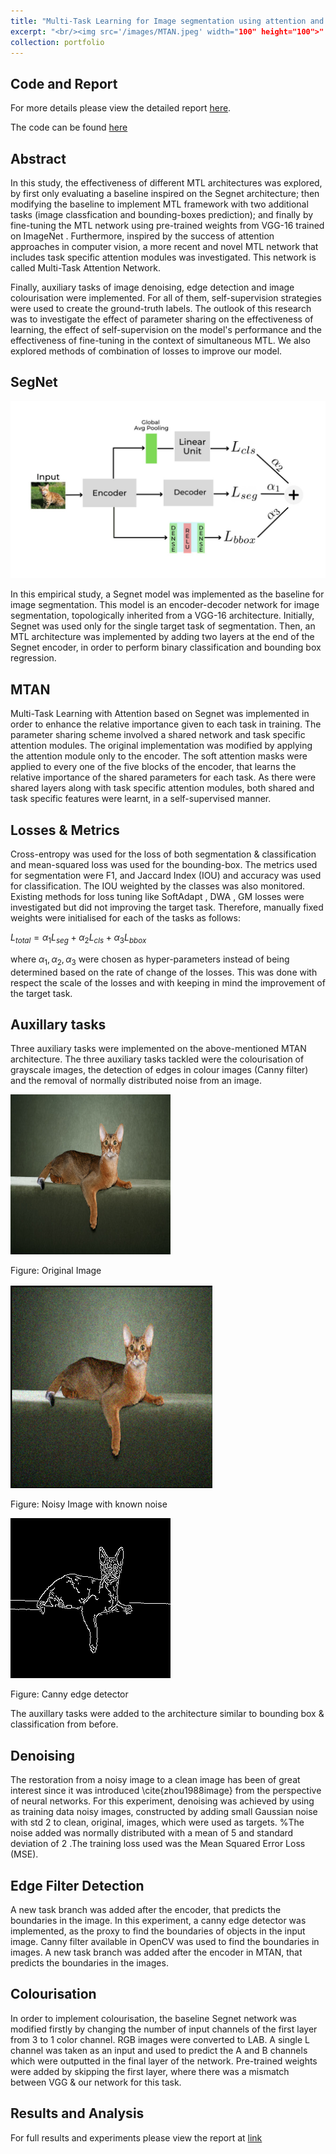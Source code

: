 ```yaml
---
title: "Multi-Task Learning for Image segmentation using attention and other aux-tasks"
excerpt: "<br/><img src='/images/MTAN.jpeg' width="100" height="100">"
collection: portfolio
---
```



## Code and Report

For more details please view the detailed report [here](https://github.com/ArnabPushilal/MLT/blob/main/report%20(2).pdf).

The code can be found [here](https://github.com/ArnabPushilal/MLT)

## Abstract

In this study, the effectiveness of different MTL architectures was explored, by first only evaluating a baseline inspired on the Segnet architecture; then modifying the baseline to implement MTL framework with two additional tasks (image classfication and bounding-boxes prediction); and finally by fine-tuning the MTL network using pre-trained weights from VGG-16 trained on ImageNet . Furthermore, inspired by the success of attention approaches in computer vision, a more recent and novel MTL network that includes task specific attention modules was investigated. This network is called Multi-Task Attention Network. 

Finally, auxiliary tasks of image denoising, edge detection and image colourisation were implemented. For all of them, self-supervision strategies were used to create the ground-truth labels. The outlook of this research was to investigate the effect of parameter sharing on the effectiveness of learning, the effect of self-supervision on the model's performance and the effectiveness of fine-tuning in the context of simultaneous MTL. We also explored methods of combination of losses to improve our model.


## SegNet


<img src='/images/Segnet.jpeg'>


In this empirical study, a Segnet model was implemented as the baseline for image segmentation. This model is an encoder-decoder network for image segmentation, topologically inherited from a VGG-16 architecture. Initially, Segnet was used only for the single target task of segmentation. Then, an MTL architecture was implemented by adding two layers at the end of the Segnet encoder, in order to perform binary classification and bounding box regression.

## MTAN

Multi-Task Learning with Attention based on Segnet was implemented in order to enhance the relative importance given to each task in training. The parameter sharing scheme involved a shared network and task specific attention modules. The original implementation was modified by applying the attention module only to the encoder. The soft attention masks were applied to every one of the five blocks of the encoder, that learns the relative importance of the shared parameters for each task. As there were shared layers along with task specific attention modules, both shared and task specific features were learnt, in a self-supervised manner.

## Losses & Metrics

Cross-entropy was used for the loss of both segmentation & classification and mean-squared loss was used for the bounding-box. The metrics used for segmentation were F1, and Jaccard Index (IOU) and accuracy was used for classification. The IOU weighted by the classes was also monitored. Existing methods for loss tuning like SoftAdapt , DWA , GM  losses were investigated but did not improving the target task. Therefore, manually fixed weights were initialised for each of the tasks as follows:
    
$L_{total}  = \alpha_{1} L_{seg} + \alpha_{2} L_{cls} + \alpha_{3} L_{bbox}$ 

where $\alpha_{1} ,\alpha_{2} ,\alpha_{3}$ were chosen as hyper-parameters instead of being determined based on the rate of change of the losses. This was done with respect the scale of the losses and with keeping in mind the improvement of the target task.

## Auxillary tasks

Three auxiliary tasks were implemented on the above-mentioned MTAN architecture. The three auxiliary tasks tackled were the colourisation of grayscale images, the detection of edges in colour images (Canny filter) and the removal of normally distributed noise from an image.

<img src='/images/image.png'>

Figure: Original Image

<img src='/images/noise.png'>

Figure: Noisy Image with known noise

<img src='/images/canny.png'>

Figure: Canny edge detector

The auxillary tasks were added to the architecture similar to bounding box & classification from before.

## Denoising

The restoration from a noisy image to a clean image has been of great interest since it was introduced \cite{zhou1988image} from the perspective of neural networks. 
For this experiment, denoising was achieved by using as training data noisy images, constructed by adding small Gaussian noise with std 2 to clean, original, images, which were used as targets. %The noise added was normally distributed with a mean of 5 and standard deviation of 2 .The training loss used was the Mean Squared Error Loss (MSE). 

## Edge Filter Detection


A new task branch was added after the encoder, that predicts the boundaries in the image. 
In this experiment, a canny edge detector was implemented, as the proxy to find the boundaries of objects in the input image. Canny filter available in OpenCV was used to find the boundaries in images. A new task branch was added after the encoder in MTAN, that predicts the boundaries in the images.

 
## Colourisation

In order to implement colourisation, the baseline Segnet network was modified firstly by changing the number of input channels of the first layer from 3 to 1 color channel. RGB images were converted to LAB. A single L channel was taken as an input and used to predict the A and B channels which were outputted in the final layer of the network. Pre-trained weights were added by skipping the first layer, where there was a mismatch between VGG & our network for this task.

## Results and Analysis

For full results and experiments please view the report at [link](https://github.com/ArnabPushilal/MLT/blob/main/report%20(2).pdf)